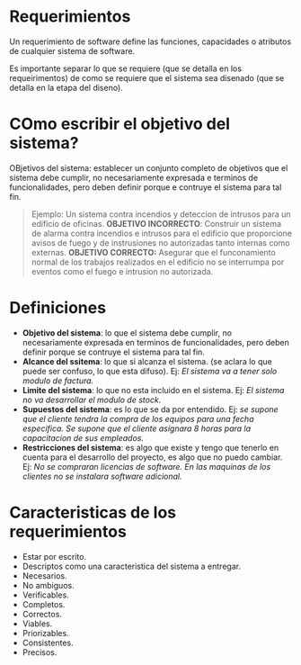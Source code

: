 # Requerimientos

Un requerimiento de software define las funciones, capacidades o atributos de cualquier sistema de software.

Es importante separar lo que se requiere (que se detalla en los requeirimentos) de como se requiere que el sistema sea disenado (que se detalla en la etapa del diseno).

# COmo escribir el objetivo del sistema?

OBjetivos del sistema: establecer un conjunto completo de objetivos que el sistema debe cumplir, no necesariamente expresada e terminos de funcionalidades, pero deben definir porque e contruye el sistema para tal fin.

> Ejemplo: Un sistema contra incendios y deteccion de intrusos para un edificio de oficinas.
> **OBJETIVO INCORRECTO**: Construir un sistema de alarma contra incendios e intrusos para el edificio que proporcione avisos de fuego y de instrusiones no autorizadas tanto internas como externas.
> **OBJETIVO CORRECTO:** Asegurar que el funconamiento normal de los trabajos realizados en el edificio no se interrumpa por eventos como el fuego e intrusion no autorizada.

# Definiciones

- **Objetivo del sistema**: lo que el sistema debe cumplir, no necesariamente expresada en terminos de funcionalidades, pero deben definir porque se contruye el sistema para tal fin.
- **Alcance del ssitema**: lo que si alcanza el sistema. (se aclara lo que puede ser confuso, lo que esta difuso). Ej: _El sistema va a tener solo modulo de factura._
- **Limite del sistema**: lo que no esta incluido en el sistema. Ej: _El sistema no va desarrollar el modulo de stock_.
- **Supuestos del sistema**: es lo que se da por entendido. Ej: _se supone que el cliente tendra la compra de los equipos para una fecha especifica. Se supone que el cliente asignara 8 horas para la capacitacion de sus empleados._
- **Restricciones del sistema**: es algo que existe y tengo que tenerlo en cuenta para el desarrollo del proyecto, es algo que no puedo cambiar. Ej: _No se compraran licencias de software. En las maquinas de los clientes no se instalara software adicional._

# Caracteristicas de los requerimientos

- Estar por escrito.
- Descriptos como una caracteristica del sistema a entregar.
- Necesarios.
- No ambiguos.
- Verificables.
- Completos.
- Correctos.
- Viables.
- Priorizables.
- Consistentes.
- Precisos.
